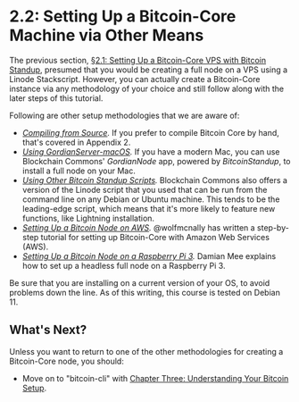 # 2.2: Setting Up a Bitcoin-Core Machine via Other Means

The previous section, [§2.1: Setting Up a Bitcoin-Core VPS with Bitcoin Standup](02_1_Setting_Up_a_Bitcoin-Core_VPS_with_StackScript.md), presumed that you would be creating a full node on a VPS using a Linode Stackscript. However, you can actually create a Bitcoin-Core instance via any methodology of your choice and still follow along with the later steps of this tutorial.

Following are other setup methodologies that we are aware of:

* *[Compiling from Source](A2_0_Compiling_Bitcoin_from_Source.md).* If you prefer to compile Bitcoin Core by hand, that's covered in Appendix 2.
* *[Using GordianServer-macOS](https://github.com/BlockchainCommons/GordianServer-macOS).* If you have a modern Mac, you can use Blockchain Commons' *GordianNode* app, powered by *BitcoinStandup*, to install a full node on your Mac.
* *[Using Other Bitcoin Standup Scripts](https://github.com/BlockchainCommons/Bitcoin-Standup-Scripts).* Blockchain Commons also offers a version of the Linode script that you used that can be run from the command line on any Debian or Ubuntu machine. This tends to be the leading-edge script, which means that it's more likely to feature new functions, like Lightning installation.
* *[Setting Up a Bitcoin Node on AWS](https://wolfmcnally.com/115/developer-notes-setting-up-a-bitcoin-node-on-aws/).* @wolfmcnally has written a step-by-step tutorial for setting up Bitcoin-Core with Amazon Web Services (AWS).
* *[Setting Up a Bitcoin Node on a Raspberry Pi 3](https://medium.com/@meeDamian/bitcoin-full-node-on-rbp3-revised-88bb7c8ef1d1).* Damian Mee explains how to set up a headless full node on a Raspberry Pi 3.

Be sure that you are installing on a current version of your OS, to avoid problems down the line. As of this writing, this course is tested on Debian 11.

## What's Next?

Unless you want to return to one of the other methodologies for creating a Bitcoin-Core node, you should:

   * Move on to "bitcoin-cli" with [Chapter Three: Understanding Your Bitcoin Setup](03_0_Understanding_Your_Bitcoin_Setup.md).
